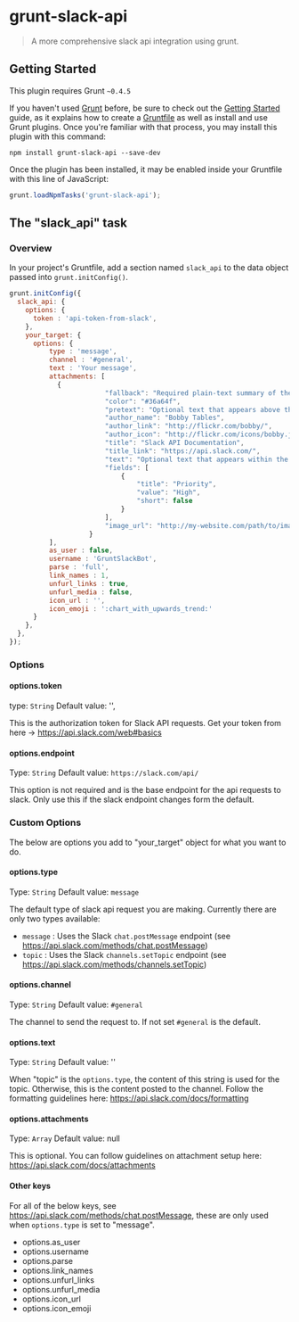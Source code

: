 # grunt-slack-api

> A more comprehensive slack api integration using grunt.

## Getting Started
This plugin requires Grunt `~0.4.5`

If you haven't used [Grunt](http://gruntjs.com/) before, be sure to check out the [Getting Started](http://gruntjs.com/getting-started) guide, as it explains how to create a [Gruntfile](http://gruntjs.com/sample-gruntfile) as well as install and use Grunt plugins. Once you're familiar with that process, you may install this plugin with this command:

```shell
npm install grunt-slack-api --save-dev
```

Once the plugin has been installed, it may be enabled inside your Gruntfile with this line of JavaScript:

```js
grunt.loadNpmTasks('grunt-slack-api');
```

## The "slack_api" task

### Overview
In your project's Gruntfile, add a section named `slack_api` to the data object passed into `grunt.initConfig()`.

```js
grunt.initConfig({
  slack_api: {
    options: {
      token : 'api-token-from-slack',
    },
    your_target: {
      options: {
          type : 'message',
          channel : '#general',
          text : 'Your message',
          attachments: [
            {
                        "fallback": "Required plain-text summary of the attachment.",
                        "color": "#36a64f",
                        "pretext": "Optional text that appears above the attachment block",
                        "author_name": "Bobby Tables",
                        "author_link": "http://flickr.com/bobby/",
                        "author_icon": "http://flickr.com/icons/bobby.jpg",
                        "title": "Slack API Documentation",
                        "title_link": "https://api.slack.com/",
                        "text": "Optional text that appears within the attachment",
                        "fields": [
                            {
                                "title": "Priority",
                                "value": "High",
                                "short": false
                            }
                        ],
                        "image_url": "http://my-website.com/path/to/image.jpg"
                    }
          ],
          as_user : false,
          username : 'GruntSlackBot',
          parse : 'full',
          link_names : 1,
          unfurl_links : true,
          unfurl_media : false,
          icon_url : '',
          icon_emoji : ':chart_with_upwards_trend:'
      }
    },
  },
});
```

### Options

#### options.token
type: `String`
Default value: '',

This is the authorization token for Slack API requests.  Get your token from here -> https://api.slack.com/web#basics

#### options.endpoint
Type: `String`
Default value: `https://slack.com/api/`

This option is not required and is the base endpoint for the api requests to slack.  Only use this if the slack endpoint changes form the default.

### Custom Options

The below are options you add to "your_target" object for what you want to do.

#### options.type
Type: `String`
Default value: `message`

The default type of slack api request you are making. Currently there are only two types available:

- `message` : Uses the Slack `chat.postMessage` endpoint (see https://api.slack.com/methods/chat.postMessage)
- `topic` : Uses the Slack `channels.setTopic` endpoint (see https://api.slack.com/methods/channels.setTopic)

#### options.channel
Type: `String`
Default value: `#general`

The channel to send the request to.  If not set `#general` is the default.

#### options.text
Type: `String`
Default value: ''

When "topic" is the `options.type`, the content of this string is used for the topic.  Otherwise, this is the content posted to the channel. Follow the formatting guidelines here: https://api.slack.com/docs/formatting

#### options.attachments
Type: `Array`
Default value: null

This is optional.  You can follow guidelines on attachment setup here: https://api.slack.com/docs/attachments

#### Other keys

For all of the below keys, see https://api.slack.com/methods/chat.postMessage, these are only used when `options.type` is set to "message".

- options.as_user
- options.username
- options.parse
- options.link_names
- options.unfurl_links
- options.unfurl_media
- options.icon_url
- options.icon_emoji
